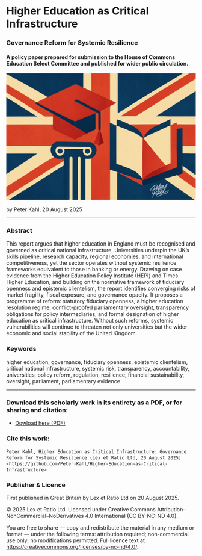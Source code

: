 # Higher Education as Critical Infrastructure

### Governance Reform for Systemic Resilience

#### A policy paper prepared for submission to the House of Commons Education Select Committee and published for wider public circulation.

![alt text](https://github.com/Peter-Kahl/Higher-Education-as-Critical-Infrastructure/blob/main/union_jack_education.jpg?raw=true)

by Peter Kahl, 20 August 2025

---

### Abstract

This report argues that higher education in England must be recognised and governed as critical national infrastructure. Universities underpin the UK’s skills pipeline, research capacity, regional economies, and international competitiveness, yet the sector operates without systemic resilience frameworks equivalent to those in banking or energy. Drawing on case evidence from the Higher Education Policy Institute (HEPI) and Times Higher Education, and building on the normative framework of fiduciary openness and epistemic clientelism, the report identifies converging risks of market fragility, fiscal exposure, and governance opacity. It proposes a programme of reform: statutory fiduciary openness, a higher education resolution regime, conflict-proofed parliamentary oversight, transparency obligations for policy intermediaries, and formal designation of higher education as critical infrastructure. Without such reforms, systemic vulnerabilities will continue to threaten not only universities but the wider economic and social stability of the United Kingdom.

### Keywords

higher education, governance, fiduciary openness, epistemic clientelism, critical national infrastructure, systemic risk, transparency, accountability, universities, policy reform, regulation, resilience, financial sustainability, oversight, parliament, parliamentary evidence

---

### Download this scholarly work in its entirety as a PDF, or for sharing and citation:

- [Dowload here (PDF)](https://raw.githubusercontent.com/Peter-Kahl/Higher-Education-as-Critical-Infrastructure/master/Kahl_P_Higher_Education_as_Critical_Infrastructure_20-AUG-2025.pdf)

### Cite this work:

```
Peter Kahl, Higher Education as Critical Infrastructure: Governance Reform for Systemic Resilience (Lex et Ratio Ltd, 20 August 2025) <https://github.com/Peter-Kahl/Higher-Education-as-Critical-Infrastructure>
```

### Publisher & Licence

First published in Great Britain by Lex et Ratio Ltd on 20 August 2025.

© 2025 Lex et Ratio Ltd. Licensed under Creative Commons Attribution–NonCommercial–NoDerivatives 4.0 International (CC BY-NC-ND 4.0).

You are free to share — copy and redistribute the material in any medium or format — under the following terms: attribution required; non-commercial use only; no modifications permitted. Full licence text at <https://creativecommons.org/licenses/by-nc-nd/4.0/>.